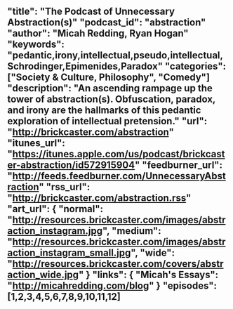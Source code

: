 "title": "The Podcast of Unnecessary Abstraction(s)"
"podcast_id": "abstraction"
"author": "Micah Redding, Ryan Hogan"
"keywords": "pedantic,irony,intellectual,pseudo,intellectual,Schrodinger,Epimenides,Paradox"
"categories": ["Society & Culture, Philosophy", "Comedy"]
"description": "An ascending rampage up the tower of abstraction(s). Obfuscation, paradox, and irony are the hallmarks of this pedantic exploration of intellectual pretension."
"url": "http://brickcaster.com/abstraction"
"itunes_url": "https://itunes.apple.com/us/podcast/brickcaster-abstraction/id572915904"
"feedburner_url": "http://feeds.feedburner.com/UnnecessaryAbstraction"
"rss_url": "http://brickcaster.com/abstraction.rss"
"art_url": {
  "normal": "http://resources.brickcaster.com/images/abstraction_instagram.jpg",
  "medium": "http://resources.brickcaster.com/images/abstraction_instagram_small.jpg",
  "wide": "http://resources.brickcaster.com/covers/abstraction_wide.jpg"
}
"links": {
  "Micah's Essays": "http://micahredding.com/blog"
}
"episodes": [1,2,3,4,5,6,7,8,9,10,11,12]
---
